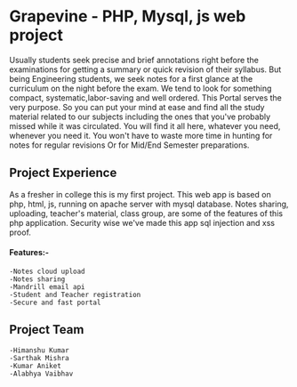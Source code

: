 # Grapevine - PHP, Mysql, js web project

Usually students seek precise and brief annotations right before the examinations for getting a summary or quick revision of their syllabus. But being Engineering students, we seek notes for a first glance at the curriculum on the night before the exam. We tend to look for something compact, systematic,labor-saving and well ordered. This Portal serves the very purpose. So you can put your mind at ease and find all the study material related to our subjects including the ones that you've probably missed while it was circulated. You will find it all here, whatever you need, whenever you need it. You won't have to waste more time in hunting for notes for regular revisions Or for Mid/End Semester preparations.

## Project Experience

As a fresher in college this is my first project. This web app is based on php, html, js, running on apache server with mysql database. Notes sharing, uploading, teacher's material, class group, are some of the features of this php application. Security wise we've made this app sql injection and xss proof. 

#### Features:-
	-Notes cloud upload
	-Notes sharing
	-Mandrill email api
	-Student and Teacher registration
	-Secure and fast portal
	
## Project Team
	-Himanshu Kumar
	-Sarthak Mishra
	-Kumar Aniket 
	-Alabhya Vaibhav

